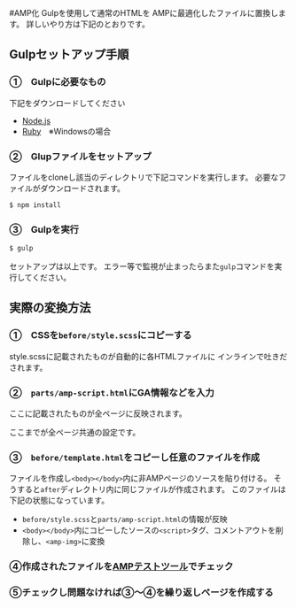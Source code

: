 #AMP化
Gulpを使用して通常のHTMLを
AMPに最適化したファイルに置換します。
詳しいやり方は下記のとおりです。

## Gulpセットアップ手順
### ①　Gulpに必要なもの
下記をダウンロードしてください
- [Node.js](https://nodejs.org/ja/)
- [Ruby](http://rubyinstaller.org/downloads/)　※Windowsの場合

### ②　Glupファイルをセットアップ
ファイルをcloneし該当のディレクトリで下記コマンドを実行します。
必要なファイルがダウンロードされます。
```bash
$ npm install
```

### ③　Gulpを実行
```bash
$ gulp
```
セットアップは以上です。
エラー等で監視が止まったらまた`gulp`コマンドを実行してください。

## 実際の変換方法
### ①　CSSを`before/style.scss`にコピーする
style.scssに記載されたものが自動的に各HTMLファイルに
インラインで吐きだされます。

### ②　`parts/amp-script.html`にGA情報などを入力
ここに記載されたものが全ページに反映されます。

ここまでが全ページ共通の設定です。

### ③　`before/template.html`をコピーし任意のファイルを作成
ファイルを作成し`<body></body>`内に非AMPページのソースを貼り付ける。
そうすると`after`ディレクトリ内に同じファイルが作成されます。
このファイルは下記の状態になっています。
- `before/style.scss`と`parts/amp-script.html`の情報が反映
- `<body></body>`内にコピーしたソースの`<script>`タグ、コメントアウトを削除し、`<amp-img>`に変換

### ④作成されたファイルを[AMPテストツール](https://search.google.com/search-console/amp)でチェック

### ⑤チェックし問題なければ③～④を繰り返しページを作成する
